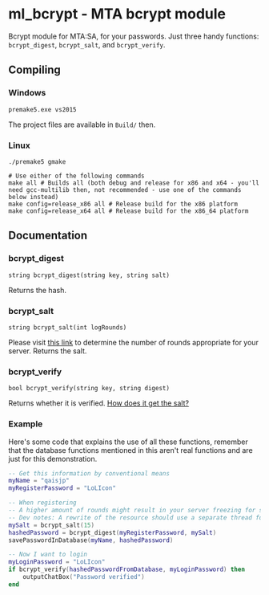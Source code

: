 # ml_bcrypt - MTA bcrypt module

Bcrypt module for MTA:SA, for your passwords. Just three handy functions: `bcrypt_digest`, `bcrypt_salt`, and `bcrypt_verify`.

## Compiling
### Windows
```
premake5.exe vs2015
```
The project files are available in `Build/` then.

### Linux
```
./premake5 gmake

# Use either of the following commands
make all # Builds all (both debug and release for x86 and x64 - you'll need gcc-multilib then, not recommended - use one of the commands below instead)
make config=release_x86 all # Release build for the x86 platform
make config=release_x64 all # Release build for the x86_64 platform
```

## Documentation
### bcrypt_digest
    string bcrypt_digest(string key, string salt)
Returns the hash.

### bcrypt_salt
    string bcrypt_salt(int logRounds)
Please visit [this link](http://security.stackexchange.com/questions/17207/recommended-of-rounds-for-bcrypt) to determine the number of rounds appropriate for your server.
Returns the salt.

### bcrypt_verify
    bool bcrypt_verify(string key, string digest)
Returns whether it is verified. [How does it get the salt?](http://stackoverflow.com/a/6833165/1517394)

### Example
Here's some code that explains the use of all these functions, remember that the database functions mentioned in this aren't real functions and are just for this demonstration.
```lua
-- Get this information by conventional means
myName = "qaisjp"
myRegisterPassword = "LoLIcon"

-- When registering
-- A higher amount of rounds might result in your server freezing for several seconds/minutes
-- Dev notes: A rewrite of the resource should use a separate thread for the log rounds
mySalt = bcrypt_salt(15) 
hashedPassword = bcrypt_digest(myRegisterPassword, mySalt)
savePasswordInDatabase(myName, hashedPassword)

-- Now I want to login
myLoginPassword = "LoLIcon"
if bcrypt_verify(hashedPasswordFromDatabase, myLoginPassword) then
    outputChatBox("Password verified")
end
```
